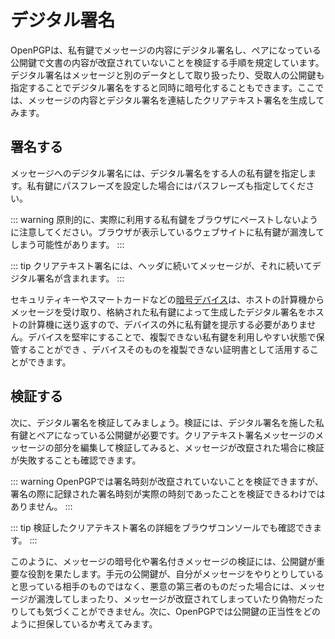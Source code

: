 # デジタル署名
OpenPGPは、私有鍵でメッセージの内容にデジタル署名し、ペアになっている公開鍵で文書の内容が改竄されていないことを検証する手順を規定しています。デジタル署名はメッセージと別のデータとして取り扱ったり、受取人の公開鍵も指定することでデジタル署名をすると同時に暗号化することもできます。ここでは、メッセージの内容とデジタル署名を連結したクリアテキスト署名を生成してみます。

## 署名する
メッセージへのデジタル署名には、デジタル署名をする人の私有鍵を指定します。私有鍵にパスフレーズを設定した場合にはパスフレーズも指定してください。

::: warning
原則的に、実際に利用する私有鍵をブラウザにペーストしないように注意してください。ブラウザが表示しているウェブサイトに私有鍵が漏洩してしまう可能性があります。
:::

<ClearSign />

::: tip
クリアテキスト署名には、ヘッダに続いてメッセージが、それに続いてデジタル署名が含まれます。
:::

セキュリティキーやスマートカードなどの[暗号デバイス](../device/)は、ホストの計算機からメッセージを受け取り、格納された私有鍵によって生成したデジタル署名をホストの計算機に送り返すので、デバイスの外に私有鍵を提示する必要がありません。デバイスを堅牢にすることで、複製できない私有鍵を利用しやすい状態で保管することができ
、デバイスそのものを複製できない証明書として活用することができます。

## 検証する
次に、デジタル署名を検証してみましょう。検証には、デジタル署名を施した私有鍵とペアになっている公開鍵が必要です。クリアテキスト署名メッセージのメッセージの部分を編集して検証してみると、メッセージが改竄された場合に検証が失敗することも確認できます。

<VerifyClearSign />


::: warning
OpenPGPでは署名時刻が改竄されていないことを検証できますが、署名の際に記録された署名時刻が実際の時刻であったことを検証できるわけではありません。
:::

::: tip
検証したクリアテキスト署名の詳細をブラウザコンソールでも確認できます。
:::

このように、メッセージの暗号化や署名付きメッセージの検証には、公開鍵が重要な役割を果たします。手元の公開鍵が、自分がメッセージをやりとりしていると思っている相手のものではなく、悪意の第三者のものだった場合には、メッセージが漏洩してしまったり、メッセージが改竄されてしまっていたり偽物だったりしても気づくことができません。次に、OpenPGPでは公開鍵の正当性をどのように担保しているか考えてみます。

